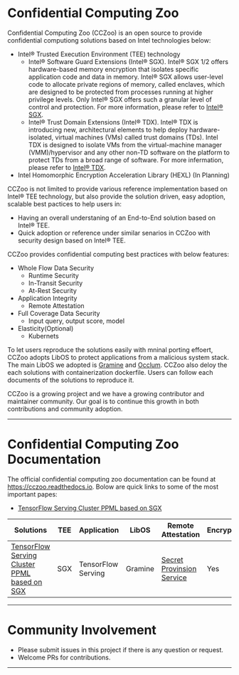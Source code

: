 # Confidential Computing Zoo

Confidential Computing Zoo (CCZoo) is an open source to provide confidential computiong
solutions based on Intel technologies below:
- Intel® Trusted Execution Environment (TEE) technology
  - Intel® Software Guard Extensions (Intel® SGX).
    Intel® SGX 1/2 offers hardware-based memory encryption that isolates specific
    application code and data in memory. Intel® SGX allows user-level code to
    allocate private regions of memory, called enclaves, which are designed to
    be protected from processes running at higher privilege levels. Only Intel®
    SGX offers such a granular level of control and protection.
    For more information, please refer to [Intel® SGX](https://www.intel.com/content/www/us/en/architecture-and-technology/software-guard-extensions.html).
  - Intel® Trust Domain Extensions (Intel® TDX).
    Intel® TDX is introducing new, architectural elements to help deploy hardware-isolated,
    virtual machines (VMs) called trust domains (TDs). Intel TDX is designed to isolate
    VMs from the virtual-machine manager (VMM)/hypervisor and any other non-TD software
    on the platform to protect TDs from a broad range of software. For more infermation,
    please refer to [Intel® TDX](https://www.intel.com/content/www/us/en/developer/articles/technical/intel-trust-domain-extensions.html).
- Intel Homomorphic Encryption Acceleration Library (HEXL) (In Planning)


CCZoo is not limited to provide various reference implementation based on Intel® TEE technology,
but also provide the solution driven, easy adoption, scalable best pactices to help users in:
- Having an overall understaning of an End-to-End solution based on Intel® TEE.
- Quick adoption or reference under similar senarios in CCZoo with security design based on Intel® TEE.

CCZoo provides confidential computing best practices with below features:
- Whole Flow Data Security
  - Runtime Security
  - In-Transit Security
  - At-Rest Security
- Application Integrity
  - Remote Attestation
- Full Coverage Data Security
  - Input query, output score, model
- Elasticity(Optional)
  - Kubernets

To let users reproduce the solutions easily with mninal porting effoert, CCZoo adopts LibOS
to protect applications from a malicious system stack. The main LibOS we adopted is [Gramine](https://github.com/gramineproject/gramine)
and [Occlum](https://github.com/occlum/occlum). CCZoo also deloy the each solutions
with containerization dockerfile. Users can follow each documents of the solutions to reproduce
it.

CCZoo is a growing project and we have a growing contributor and maintainer community.
Our goal is to continue this growth in both contributions and community adoption.

---

# Confidential Computing Zoo Documentation

The official confidential computing zoo documentation can be found at https://cczoo.readthedocs.io.
Bolow are quick links to some of the most important papes:
- [TensorFlow Serving Cluster PPML based on SGX](https://cczoo.readthedocs.io/en/latest/Solutions/tf_serving_cluster.html)

|  Solutions    |  TEE    | Application    |  LibOS    |   Remote Attestation   |   Encryption/Decryption    |TLS    |
| ----          | ----            |----            | ----      |----             |----      |----      |
|   [TensorFlow Serving Cluster PPML based on SGX](https://cczoo.readthedocs.io/en/latest/Solutions/tensorflow-serving-cluster/index.html)   |  SGX |TensorFlow Serving   |  Gramine    |  [Secret Provinsion Service](https://cczoo.readthedocs.io/en/latest/Solutions/tensorflow-serving-cluster/index.html#start-secret-provision-service)| Yes |  gRPC  |


---

# Community Involvement

- Please submit issues in this project if there is any question or request.
- Welcome PRs for contributions.

---


